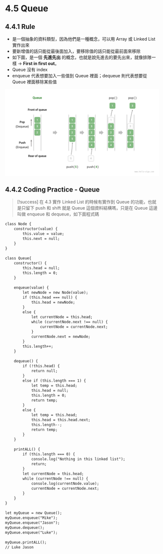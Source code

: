 # 4.5 Queue
## 4.4.1 Rule

- 是一個抽象的資料類型，因為他們是一種概念，可以用 Array 或 Linked List 實作出來
- 要新增值的話只能從最後面加入，要移除值的話只能從最前面來移除
- 如下圖，是一個 **先進先出** 的概念，也就是說先進去的要先出來，就像排隊一樣 -> **First in first out**。
- Queue 沒有 index
- enqueue 代表想要加入一些值到 Queue 裡面；dequeue 則代表想要從 Queue 裡面移除某些值

![gh](https://raw.githubusercontent.com/SeanChenR/img_gif/main/myimage/17418867400001fyyc5.png)
## 4.4.2 Coding Practice - Queue

> [!success]
> 在 4.3 實作 Linked List 的時候有實作到 Queue 的功能，也就是只留下 push 和 shift 就是 Queue 這個資料結構嗎，只是在 Queue 這邊叫做 enqueue 和 dequeue，如下面程式碼

```JS
class Node {
    constructor(value) {
        this.value = value;
        this.next = null;
    }
}

class Queue{
    constructor() {
        this.head = null;
        this.length = 0;
    }
    
    enqueue(value) {
        let newNode = new Node(value);
        if (this.head === null) {
            this.head = newNode;
        }
        else {
            let currentNode = this.head;
            while (currentNode.next !== null) {
                currentNode = currentNode.next;
            }
            currentNode.next = newNode;
        }
        this.length++;
    }

    dequeue() {
        if (!this.head) {
            return null;
        }
        else if (this.length === 1) {
            let temp = this.head;
            this.head = null;
            this.length = 0;
            return temp;
        }
        else {
            let temp = this.head;
            this.head = this.head.next;
            this.length--;
            return temp;
        }
    }

    printALL() {
        if (this.length === 0) {
            console.log("Nothing in this linked list");
            return;
        }
        let currentNode = this.head;
        while (currentNode !== null) {
            console.log(currentNode.value);
            currentNode = currentNode.next;
        }
    }
}

let myQueue = new Queue();
myQueue.enqueue("Mike");
myQueue.enqueue("Jason");
myQueue.dequeue();
myQueue.enqueue("Luke");

myQueue.printALL();
// Luke Jason
```
